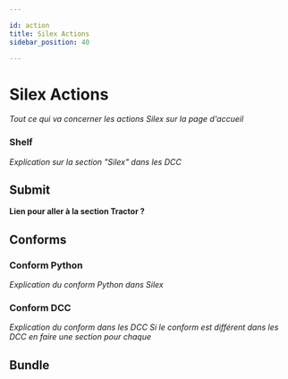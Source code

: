 ```yaml
---

id: action
title: Silex Actions
sidebar_position: 40

---
```


# Silex Actions
*Tout ce qui va concerner les actions Silex sur la page d'accueil*

### Shelf
*Explication sur la section "Silex" dans les DCC*

## Submit
**Lien pour aller à la section Tractor ?**

## Conforms

### Conform Python
*Explication du conform Python dans Silex*

### Conform DCC
*Explication du conform dans les DCC*
*Si le conform est différent dans les DCC en faire une section pour chaque*

## Bundle

